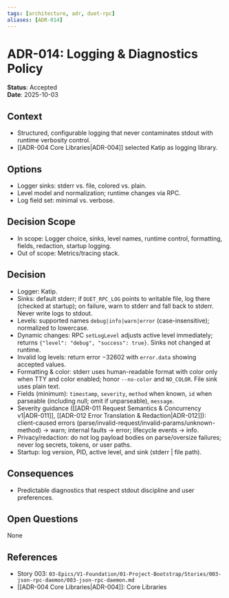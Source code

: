 ```yaml
---
tags: [architecture, adr, duet-rpc]
aliases: [ADR-014]
---
```


# ADR-014: Logging & Diagnostics Policy

**Status**: Accepted  
**Date**: 2025-10-03

## Context
- Structured, configurable logging that never contaminates stdout with runtime verbosity control.
- [[ADR-004 Core Libraries|ADR-004]] selected Katip as logging library.

## Options
- Logger sinks: stderr vs. file, colored vs. plain.
- Level model and normalization; runtime changes via RPC.
- Log field set: minimal vs. verbose.

## Decision Scope
- In scope: Logger choice, sinks, level names, runtime control, formatting, fields, redaction, startup logging.
- Out of scope: Metrics/tracing stack.

## Decision
- Logger: Katip.
- Sinks: default stderr; if `DUET_RPC_LOG` points to writable file, log there (checked at startup); on failure, warn to stderr and fall back to stderr. Never write logs to stdout.
- Levels: supported names `debug|info|warn|error` (case-insensitive); normalized to lowercase.
- Dynamic changes: RPC `setLogLevel` adjusts active level immediately; returns `{"level": "debug", "success": true}`. Sinks not changed at runtime.
- Invalid log levels: return error −32602 with `error.data` showing accepted values.
- Formatting & color: stderr uses human-readable format with color only when TTY and color enabled; honor `--no-color` and `NO_COLOR`. File sink uses plain text.
- Fields (minimum): `timestamp`, `severity`, `method` when known, `id` when parseable (including null; omit if unparseable), `message`.
- Severity guidance ([[ADR-011 Request Semantics & Concurrency v1|ADR-011]], [[ADR-012 Error Translation & Redaction|ADR-012]]): client-caused errors (parse/invalid-request/invalid-params/unknown-method) → warn; internal faults → error; lifecycle events → info.
- Privacy/redaction: do not log payload bodies on parse/oversize failures; never log secrets, tokens, or user paths.
- Startup: log version, PID, active level, and sink (stderr | file path).

## Consequences
- Predictable diagnostics that respect stdout discipline and user preferences.

## Open Questions
None

## References
- Story 003: `03-Epics/V1-Foundation/01-Project-Bootstrap/Stories/003-json-rpc-daemon/003-json-rpc-daemon.md`
- [[ADR-004 Core Libraries|ADR-004]]: Core Libraries


